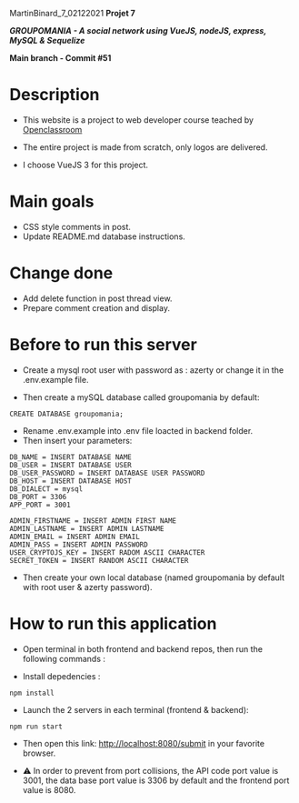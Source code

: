 MartinBinard_7_02122021
**Projet 7**

***GROUPOMANIA - A social network using VueJS, nodeJS, express, MySQL & Sequelize***

**Main branch - Commit #51**

# Description

* This website is a project to web developer course teached by [Openclassroom](https://openclassrooms.com/en/paths/141-web-developer)

* The entire project is made from scratch, only logos are delivered.
* I choose VueJS 3 for this project.

# Main goals

* CSS style comments in post.
* Update README.md database instructions.

# Change done

* Add delete function in post thread view.
* Prepare comment creation and display.

# Before to run this server

* Create a mysql root user with password as : azerty or change it in the .env.example file.

* Then create a mySQL database called groupomania by default:
```
CREATE DATABASE groupomania;
```
* Rename .env.example into .env file loacted in backend folder.
* Then insert your parameters:
```
DB_NAME = INSERT DATABASE NAME
DB_USER = INSERT DATABASE USER
DB_USER_PASSWORD = INSERT DATABASE USER PASSWORD
DB_HOST = INSERT DATABASE HOST
DB_DIALECT = mysql
DB_PORT = 3306
APP_PORT = 3001

ADMIN_FIRSTNAME = INSERT ADMIN FIRST NAME
ADMIN_LASTNAME = INSERT ADMIN LASTNAME
ADMIN_EMAIL = INSERT ADMIN EMAIL
ADMIN_PASS = INSERT ADMIN PASSWORD
USER_CRYPTOJS_KEY = INSERT RADOM ASCII CHARACTER
SECRET_TOKEN = INSERT RANDOM ASCII CHARACTER
```
* Then create your own local database (named groupomania by default with root user & azerty password).

# How to run this application

* Open terminal in both frontend and backend repos, then run the following commands :

* Install depedencies :
```
npm install
```
* Launch the 2 servers in each terminal (frontend & backend):
```
npm run start
```
* Then open this link: [http://localhost:8080/submit](http://localhost:8080/submit) in your favorite browser.

* :warning: In order to prevent from port collisions, the API code port value is 3001, the data base port value is 3306 by default and the frontend port value is 8080.